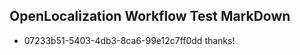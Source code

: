 ## OpenLocalization Workflow Test MarkDown
* 07233b51-5403-4db3-8ca6-99e12c7ff0dd 
thanks!<!--HONumber=Mar16_HO3-->
